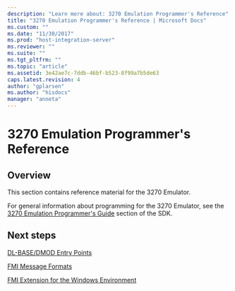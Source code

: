 ```yaml
---
description: "Learn more about: 3270 Emulation Programmer's Reference"
title: "3270 Emulation Programmer's Reference | Microsoft Docs"
ms.custom: ""
ms.date: "11/30/2017"
ms.prod: "host-integration-server"
ms.reviewer: ""
ms.suite: ""
ms.tgt_pltfrm: ""
ms.topic: "article"
ms.assetid: 3e42ae7c-7ddb-46bf-b523-8f99a7b5de63
caps.latest.revision: 4
author: "gplarsen"
ms.author: "hisdocs"
manager: "anneta"
---
```

# 3270 Emulation Programmer's Reference

## Overview
This section contains reference material for the 3270 Emulator.  
  
 For general information about programming for the 3270 Emulator, see the [3270 Emulation Programmer's Guide](3270-emulation-programmer-s-guide1.md) section of the SDK.  
  
## Next steps
 [DL-BASE/DMOD Entry Points](../core/dl-base-dmod-entry-points1.md)  
  
 [FMI Message Formats](../core/fmi-message-formats2.md)  
  
 [FMI Extension for the Windows Environment](../core/fmi-extension-for-the-windows-environment1.md)
